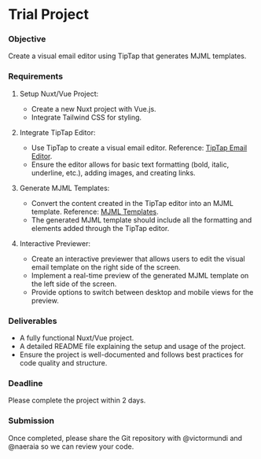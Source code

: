 # Trial Project

### Objective
Create a visual email editor using TipTap that generates MJML templates.

### Requirements
1. Setup Nuxt/Vue Project:
   - Create a new Nuxt project with Vue.js.
   - Integrate Tailwind CSS for styling.

2. Integrate TipTap Editor:
   - Use TipTap to create a visual email editor. Reference: [TipTap Email Editor](https://templates.tiptap.dev/gkDq8mp9Jt).
   - Ensure the editor allows for basic text formatting (bold, italic, underline, etc.), adding images, and creating links.

3. Generate MJML Templates:
   - Convert the content created in the TipTap editor into an MJML template. Reference: [MJML Templates](https://mjml.io/templates).
   - The generated MJML template should include all the formatting and elements added through the TipTap editor.

4. Interactive Previewer:
   - Create an interactive previewer that allows users to edit the visual email template on the right side of the screen.
   - Implement a real-time preview of the generated MJML template on the left side of the screen.
   - Provide options to switch between desktop and mobile views for the preview.

### Deliverables
- A fully functional Nuxt/Vue project.
- A detailed README file explaining the setup and usage of the project.
- Ensure the project is well-documented and follows best practices for code quality and structure.

### Deadline
Please complete the project within 2 days.

### Submission
Once completed, please share the Git repository with @victormundi and @naeraia so we can review your code.
